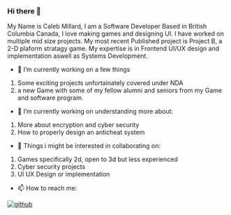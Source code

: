 ### Hi there 👋

My Name is Caleb Millard, I am a Software Developer Based in British Columbia Canada, I love making games and designing UI. I have worked on multiple mid size projects. My most recent Published project is Project B, a 2-D plaform stratagy game. My expertise is in Frontend UI/UX design and implementation aswell as Systems Development.

- 🔭 I’m currently working on a few things
1. Some exciting projects unfortainately covered under NDA
2. a new Game with some of my fellow alumni and seniors from my Game and software program.

- 🌱 I’m currently working on understanding more about:
1. More about encryption and cyber security
1. How to properly design an anticheat system

- 👯 Things i might be interested in collaborating on:
1. Games specifically 2d, open to 3d but less experienced
2. Cyber security projects
3. UI UX Design or implementation

- 📫 How to reach me: 

[![github](https://img.shields.io/badge/GitHub-000000?style=for-the-badge&logo=GitHub&logoColor=white)](https://github.com/EmergingEclipse)  

[![<Badge Name>](https://img.shields.io/badge/LinkedIn-0077B5?style=for-the-badge&logo=linkedin&logoColor=white)](https://www.linkedin.com/in/caleb-millard-b51438234/)

[![<Badge Name>](https://img.shields.io/badge/Discord-5865F2?style=for-the-badge&logo=discord&logoColor=white)](discordapp.com/users/Demolisher#6028)







<!--
**EmergingEclipse/EmergingEclipse** is a ✨ _special_ ✨ repository because its `README.md` (this file) appears on your GitHub profile.

Here are some ideas to get you started:

- 🔭 I’m currently working on ...
- 🌱 I’m currently learning ...
- 👯 I’m looking to collaborate on ...
- 🤔 I’m looking for help with ...
- 💬 Ask me about ...
- 📫 How to reach me: ...
- 😄 Pronouns: ...
- ⚡ Fun fact: ...
-->
